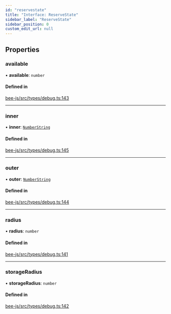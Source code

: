 ```yaml
---
id: "reservestate"
title: "Interface: ReserveState"
sidebar_label: "ReserveState"
sidebar_position: 0
custom_edit_url: null
---
```


## Properties

### available

• **available**: `number`

#### Defined in

[bee-js/src/types/debug.ts:143](https://github.com/ethersphere/bee-js/blob/0e69ca1/src/types/debug.ts#L143)

___

### inner

• **inner**: [`NumberString`](../types/numberstring.md)

#### Defined in

[bee-js/src/types/debug.ts:145](https://github.com/ethersphere/bee-js/blob/0e69ca1/src/types/debug.ts#L145)

___

### outer

• **outer**: [`NumberString`](../types/numberstring.md)

#### Defined in

[bee-js/src/types/debug.ts:144](https://github.com/ethersphere/bee-js/blob/0e69ca1/src/types/debug.ts#L144)

___

### radius

• **radius**: `number`

#### Defined in

[bee-js/src/types/debug.ts:141](https://github.com/ethersphere/bee-js/blob/0e69ca1/src/types/debug.ts#L141)

___

### storageRadius

• **storageRadius**: `number`

#### Defined in

[bee-js/src/types/debug.ts:142](https://github.com/ethersphere/bee-js/blob/0e69ca1/src/types/debug.ts#L142)
